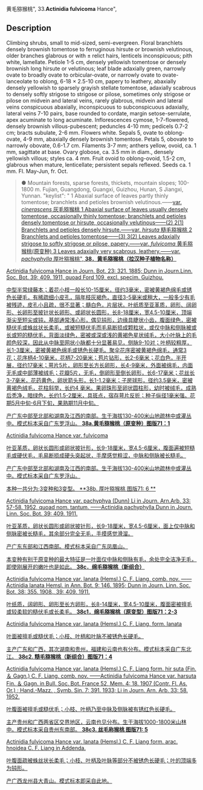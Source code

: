 黄毛猕猴桃",
33.**Actinidia fulvicoma** Hance",

## Description
Climbing shrubs, small to mid-sized, semi-evergreen. Floral branchlets densely brownish tomentose to ferruginous hirsute or brownish velutinous, older branches glabrous or with ± relict hairs, lenticels inconspicuous; pith white, lamellate. Petiole 1-5 cm, densely yellowish tomentose or densely brownish long hirsute or velutinous; leaf blade adaxially green, narrowly ovate to broadly ovate to orbicular-ovate, or narrowly ovate to ovate-lanceolate to oblong, 6-18 × 2.5-10 cm, papery to leathery, abaxially densely yellowish to sparsely grayish stellate tomentose, adaxially scabrous to densely softly strigose to strigose or pilose, sometimes only strigose or pilose on midvein and lateral veins, rarely glabrous, midvein and lateral veins conspicuous abaxially, inconspicuous to subconspicuous adaxially, lateral veins 7-10 pairs, base rounded to cordate, margin setose-serrulate, apex acuminate to long acuminate. Inflorescences cymose, 1-7-flowered, densely brownish villous-pubescent; peduncles 4-10 mm; pedicels 0.7-2 cm; bracts subulate, 2-6 mm. Flowers white. Sepals 5, ovate to oblong-ovate, 4-9 mm, abaxially densely brownish tomentose. Petals 5, obovate to narrowly obovate, 0.6-1.7 cm. Filaments 3-7 mm; anthers yellow, ovoid, ca. 1 mm, sagittate at base. Ovary globose, ca. 3.5 mm in diam., densely yellowish villous; styles ca. 4 mm. Fruit ovoid to oblong-ovoid, 1.5-2 cm, glabrous when mature, lenticellate; persistent sepals reflexed. Seeds ca. 1 mm. Fl. May-Jun, fr. Oct.

> ●  Mountain forests, sparse forests, thickets, mountain slopes; 100-1800 m. Fujian, Guangdong, Guangxi, Guizhou, Hunan, S Jiangxi, Yunnan.
  "keylist": "
1 Abaxial surface of leaves partly thinly tomentose; branchlets and petioles brownish velutinous.——<a href='/info/Actinidia fulvicoma var. cinerascens?t=foc'>var. *cinerascens* 灰毛猕猴桃
1 Abaxial surface of leaves usually densely tomentose, occasionally thinly tomentose; branchlets and petioles densely tomentose or hirsute, occasionally velutinous——(2)
2(1) Branchlets and petioles densely hirsute.——<a href='/info/Actinidia fulvicoma var. hirsuta?t=foc'>var. *hirsuta* 糙毛猕猴桃
2 Branchlets and petioles tomentose——(3)
3(2) Leaves adaxially strigose to softly strigose or pilose, papery.——<a href='/info/Actinidia fulvicoma var. fulvicoma?t=foc'>var. *fulvicoma* 黄毛猕猴桃(原变种)
3 Leaves adaxially very scabrous, leathery.——<a href='/info/Actinidia fulvicoma var. pachyphylla?t=foc'>var. *pachyphylla* 厚叶猕猴桃",
**38．黄毛猕猴桃（拉汉种子植物名称）**

Actinidia fulvicoma Hance in Journ. Bot. 23: 321. 1885; Dunn in Journ.Linn. Soc. Bot. 39: 409. 1911, quoad Ford 109, excl. specim. Guizhou.

中型半常绿藤本；着花小枝一般长10-15厘米，径约3毫米，密被黄褐色绵毛或锈色长硬毛，有稀疏细小皮孔，隔年枝灰褐色，直径3-5毫米或稍大，一般多少有毛被残迹，皮孔小且疏，很不显著；髓白色，片层状。叶纸质至亚革质，卵形、阔卵形、长卵形至披针状长卵形、或卵状长圆形，长8-18厘米，宽4.5-10厘米，顶端渐尖至短尖或钝，基部通常浅心形，偶见钝形，边缘具睫状小齿，腹面绿色，密被糙伏毛或蛛丝状长柔毛，或被短糙伏毛而毛易断损成颗粒状，或仅中脉和侧脉被或长或短的糙伏毛，背面淡绿色，密被或深或浅的黄褐色星状绒毛，大小叶脉上的毛颜色较深，因此从中脉至网状小脉都十分显著易见，侧脉9-10对；叶柄较粗厚，长1-3厘米，密被黄褐色绵毛或锈色长硬毛。聚伞花序密被黄褐色绵毛，通常3花；花序柄4-10毫米，花柄7-20毫米；苞片钻形，长2-6毫米；花白色，半开展，径约17毫米；萼片5片，卵形至长方长卵形，长4-9毫米，外面被绵毛，内面无毛或中部薄被绒毛；花瓣5片，无毛，倒卵形至倒长卵形，长6-17毫米；花丝长3-7毫米，花药黄色，卵状箭头形，长1-1.2毫米；子房球形，径约3.5毫米，密被黄褐色绒毛，花柱斜举，长约4 毫米。果卵珠形至卵状圆柱形，幼时被绒毛，成熟后秃净，暗绿色，长约1.5-2厘米，具斑点，宿存萼片反折；种子纵径1毫米强。花期5月中旬-6月下旬，果熟期11月中旬。

产广东中部至北部和湖南及江西的南部。生于海拔130-400米山地疏林中或灌丛中。模式标本采自广东罗浮山。
**38a.黄毛猕猴桃（原变种）图版71：1**

Actinidia fulvicoma Hance var. fulvicoma

叶亚革质，卵状长圆形或卵状披针形，长9-18厘米，宽4.5-6厘米，腹面遍被短糙毛或硬伏毛，毛易断损成硬头突起状，手摩感觉粗涩，中脉和侧脉被长糙毛。

产广东中部至北部和湖南及江西的南部。生于海拔130-400米山地疏林中或灌丛中。模式标本采自广东罗浮山。

本种一共分为;3变种和3变型。
**38b. 厚叶猕猴桃 图版71: 6 **

Actinidia fulvicoma Hance var. pachyphya (Dunn) Li in Journ. Arn.Arb. 33: 57-58. 1952, quoad nom. tantum. ——Actinidia pachyphylla Dunn in Journ. Linn. Soc. Bot. 39: 409. 1911. 

叶亚革质，卵状长圆形或卵状披针形，长9-18厘米，宽4.5-6厘米，面上仅中脉和侧脉密被长糙毛，其余部分完全无毛，手摸感觉滑溜。

产广东东部和江西南部。模式标本采自广东凤凰山。 

本变种有别于原变种的最大特征是一叶面仅中脉和侧脉有毛，余处完全洁净无毛，即使刚展开的嫩叶也是如此。 
**38c．绵毛猕猴桃（新组合）**

Actinidia fulvicoma Hance var. lanata (Hemsl.) C. F. Liang, comb. nov. ——Actinidia lanata Hemsl. in Ann. Bot. 9: 146. 1895; Dunn in Journ. Linn. Soc. Bot. 38: 355. 1908., 39: 409. 1911.

叶纸质，阔卵形、卵形至长方卵形，长8-14厘米，宽4.5-10厘米，腹面密被擅毛或较柔软的糙伏毛或长柔毛。
**38c1．绵毛猕猴桃（原变型）图版71：2-3**

Actinidia fulvicoma Hance var. lanata (Hemsl.) C. F. Liang. form. lanata

叶面被擅毛或糙伏毛；小枝、叶柄和叶脉不被锈色长硬毛。

主产广东和广西，其次湖南和贵州，福建和云南也有分布。模式标本采自广东北江。
**38c2. 糙毛猕猴桃（新组合）图版71：4**

Actinidia fulvicoma Hance var. lanata (Hemsl.) C. F. Liang form. hir suta (Fin. ＆ Gagn.) C. F. Liang. comb. nov. ——Actinidia fulvicoma Hance var. harsuta Fin. ＆ Gagn. in Bull. Soc. Bot. France 52, Mem. 4: 18. 1907 (Contr. Fl. As. Or.) ; Hand.-Mazz. , Symb. Sin. 7: 391. 1933; Li in Journ. Arn. Arb. 33: 58. 1952.

叶腹面被擅毛或糙伏毛；小枝、叶柄乃至中脉及侧脉被有锈红色长硬毛。

主产贵州和广西两省区交界地区，云南也见分布。生于海拔1000-1800米山林中。模式标本采自贵州东南部。
**38c3. 丝毛称猴桃 图版71: 5**

Actinidia fulvicoma Hance var. lanata (Hemsl.) C. F. Liang form. arac. hnoidea C. F. Liang in Addenda.

叶腹面疏被蛛丝状长柔毛；小枝、叶柄及叶脉等部分不被锈色长硬毛；叶的顶端多为钝形。

产广西龙州县大青山。模式标本即采自此地。
